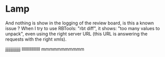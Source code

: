 Lamp
====

And nothing is show in the logging of the review board, is this a known issue ? When I try to use RBTools: "rbt diff", it shows: "too many values to unpack", even using the right server URL (this URL is answering the requests with the right xmls).


jjjjjjjjjjjjjj
lllllllllllllllll
mmmmmmmmmmm
